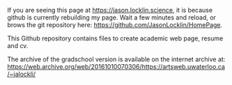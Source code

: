 
If you are seeing this page at https://jason.locklin.science, it is because github is 
currently rebuilding my page. Wait a few minutes and reload, or brows the git repository
here: https://github.com/JasonLocklin/HomePage.

This Github repository contains files to create academic web page, resume and cv. 

The archive of the gradschool version is available on the internet archive at:
https://web.archive.org/web/20161010070306/https://artsweb.uwaterloo.ca/~jalockli/



